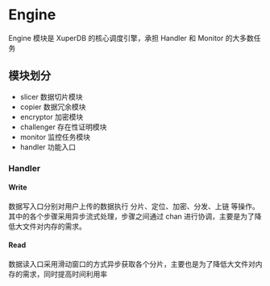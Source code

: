 # Engine

Engine 模块是 XuperDB 的核心调度引擎，承担 Handler 和 Monitor 的大多数任务

## 模块划分
- slicer 数据切片模块
- copier 数据冗余模块
- encryptor 加密模块
- challenger 存在性证明模块
- monitor 监控任务模块
- handler 功能入口

### Handler

#### Write
数据写入口分别对用户上传的数据执行 分片、定位、加密、分发、上链 等操作。其中的各个步骤采用异步流式处理，步骤之间通过 chan 进行协调，主要是为了降低大文件对内存的需求。

#### Read
数据读入口采用滑动窗口的方式异步获取各个分片，主要也是为了降低大文件对内存的需求，同时提高时间利用率
